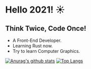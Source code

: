 # Hello 2021! ☀️
## Think Twice, Code Once!

* A Front-End Developer.
* Learning Rust now.
* Try to learn Computer Graphics.

[![Anurag's github stats](https://github-readme-stats.vercel.app/api?username=TtTRz&count_private=true&show_icons=true&include_all_commits=true&cache_seconds=1800)](https://github.com/anuraghazra/github-readme-stats)       [![Top Langs](https://github-readme-stats.vercel.app/api/top-langs/?username=TtTRz&layout=compact&count_private=true&cache_seconds=1800&langs_count=10&hide=python,css,html,vue,scss,java,kotlin,swift,Ruby,Objective-C,Shell,C)](https://github.com/anuraghazra/github-readme-stats)

